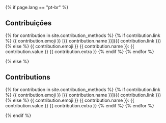 {% if page.lang == "pt-br" %}

## Contribuições

{% for contribution in site.contribution_methods %}
{% if contribution.link %}
{{ contribution.emoji }} [{{ contribution.name }}]({{ contribution.link }})
{% else %}
{{ contribution.emoji }} {{ contribution.name }}: {{ contribution.value }} {{ contribution.extra }}
{% endif %}
{% endfor %}

{% else %}

## Contributions

{% for contribution in site.contribution_methods %}
{% if contribution.link %}
{{ contribution.emoji }} [{{ contribution.name }}]({{ contribution.link }})
{% else %}
{{ contribution.emoji }} {{ contribution.name }}: {{ contribution.value }} {{ contribution.extra }}
{% endif %}
{% endfor %}

{% endif %}
